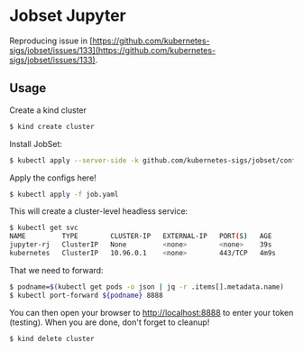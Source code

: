# Jobset Jupyter

Reproducing issue in [https://github.com/kubernetes-sigs/jobset/issues/133](https://github.com/kubernetes-sigs/jobset/issues/133).

## Usage

Create a kind cluster

```bash
$ kind create cluster
```

Install JobSet:

```bash
$ kubectl apply --server-side -k github.com/kubernetes-sigs/jobset/config/default?ref=main
```

Apply the configs here!

```bash
$ kubectl apply -f job.yaml
```

This will create a cluster-level headless service:

```bash
$ kubectl get svc
NAME         TYPE        CLUSTER-IP   EXTERNAL-IP   PORT(S)   AGE
jupyter-rj   ClusterIP   None         <none>        <none>    39s
kubernetes   ClusterIP   10.96.0.1    <none>        443/TCP   4m9s
```

That we need to forward:

```bash
$ podname=$(kubectl get pods -o json | jq -r .items[].metadata.name)
$ kubectl port-forward ${podname} 8888
```

You can then open your browser to [http://localhost:8888](http://localhost:8888)
to enter your token (testing). When you are done, don't forget to cleanup!

```bash
$ kind delete cluster
```

